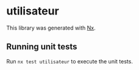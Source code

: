 # utilisateur

This library was generated with [Nx](https://nx.dev).

## Running unit tests

Run `nx test utilisateur` to execute the unit tests.
